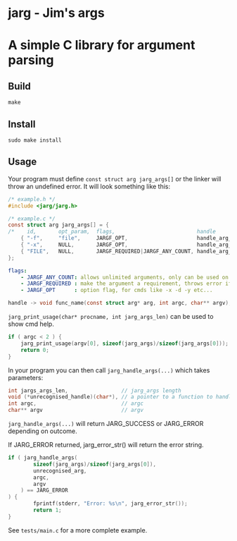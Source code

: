 # jarg - Jim's args
# A simple C library for argument parsing 

## Build
```
make
```
## Install
```
sudo make install
```

## Usage
Your program must define `const struct arg jarg_args[]` or the linker will throw an undefined error.
It will look something like this:
```c
/* example.h */
#include <jarg/jarg.h>

/* example.c */
const struct arg jarg_args[] = {
/*    id,       opt_param,  flags,                          handle      */
    { "-f",     "file",     JARGF_OPT,                      handle_arg_f },
    { "-x",     NULL,       JARGF_OPT,                      handle_arg_x },
    { "FILE",   NULL,       JARGF_REQUIRED|JARGF_ANY_COUNT, handle_arg_file },
};
```

```yaml
flags:
    - JARGF_ANY_COUNT: allows unlimited arguments, only can be used on the last arg
    - JARGF_REQUIRED : make the argument a requirement, throws error if not provided, does not work with JARGF_OPT
    - JARGF_OPT      : option flag, for cmds like -x -d -y etc...
```

```c
handle -> void func_name(const struct arg* arg, int argc, char** argv);
```

`jarg_print_usage(char* procname, int jarg_args_len)` can be used to show cmd help.
```c
if ( argc < 2 ) {
    jarg_print_usage(argv[0], sizeof(jarg_args)/sizeof(jarg_args[0]));
    return 0;
}
```

In your program you can then call `jarg_handle_args(...)` which takes parameters:
```c
int jargs_args_len,                 // jarg_args length
void (*unrecognised_handle)(char*), // a pointer to a function to handle unrecognised arguments
int argc,                           // argc
char** argv                         // argv
```
`jarg_handle_args(...)` will return JARG_SUCCESS or JARG_ERROR depending on outcome.

If JARG_ERROR returned, jarg_error_str() will return the error string.

```c
if ( jarg_handle_args(
        sizeof(jarg_args)/sizeof(jarg_args[0]), 
        unrecognised_arg, 
        argc, 
        argv
    ) == JARG_ERROR 
) {
        fprintf(stderr, "Error: %s\n", jarg_error_str());
        return 1;
}
```

See `tests/main.c` for a more complete example.

